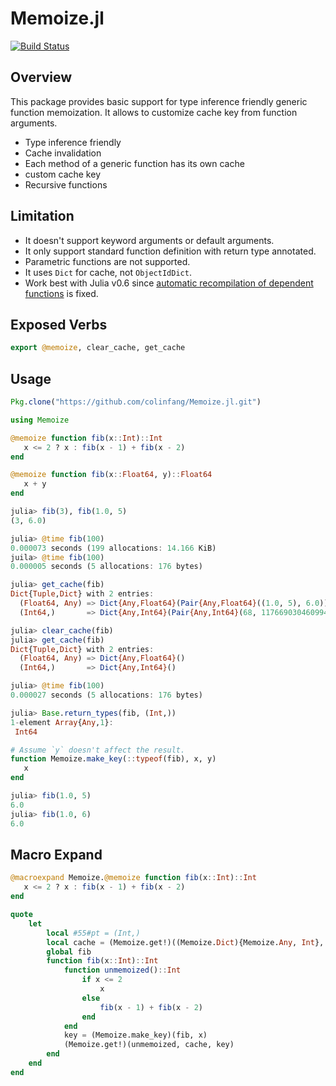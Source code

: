 # Memoize.jl

[![Build Status](https://travis-ci.org/colinfang/Memoize.jl.svg?branch=master)](https://travis-ci.org/colinfang/Memoize.jl)

## Overview

This package provides basic support for type inference friendly generic function memoization. It allows to customize cache key from function arguments.

- Type inference friendly
- Cache invalidation
- Each method of a generic function has its own cache
- custom cache key
- Recursive functions

## Limitation

- It doesn't support keyword arguments or default arguments.
- It only support standard function definition with return type annotated.
- Parametric functions are not supported.
- It uses `Dict` for cache, not `ObjectIdDict`.
- Work best with Julia v0.6 since [automatic recompilation of dependent functions](https://github.com/julialang/julia/issues/265) is fixed.


## Exposed Verbs

```julia
export @memoize, clear_cache, get_cache
```

## Usage

```julia
Pkg.clone("https://github.com/colinfang/Memoize.jl.git")

using Memoize

@memoize function fib(x::Int)::Int
   x <= 2 ? x : fib(x - 1) + fib(x - 2)
end

@memoize function fib(x::Float64, y)::Float64
   x + y
end

julia> fib(3), fib(1.0, 5)
(3, 6.0)

julia> @time fib(100)
0.000073 seconds (199 allocations: 14.166 KiB)
juila> @time fib(100)
0.000005 seconds (5 allocations: 176 bytes)

julia> get_cache(fib)
Dict{Tuple,Dict} with 2 entries:
  (Float64, Any) => Dict{Any,Float64}(Pair{Any,Float64}((1.0, 5), 6.0))
  (Int64,)       => Dict{Any,Int64}(Pair{Any,Int64}(68, 117669030460994),Pair{A…

julia> clear_cache(fib)
julia> get_cache(fib)
Dict{Tuple,Dict} with 2 entries:
  (Float64, Any) => Dict{Any,Float64}()
  (Int64,)       => Dict{Any,Int64}()

julia> @time fib(100)
0.000027 seconds (5 allocations: 176 bytes)

julia> Base.return_types(fib, (Int,))
1-element Array{Any,1}:
 Int64

# Assume `y` doesn't affect the result.
function Memoize.make_key(::typeof(fib), x, y)
   x
end

julia> fib(1.0, 5)
6.0
julia> fib(1.0, 6)
6.0

```

## Macro Expand

```julia
@macroexpand Memoize.@memoize function fib(x::Int)::Int
   x <= 2 ? x : fib(x - 1) + fib(x - 2)
end

quote
    let
        local #55#pt = (Int,)
        local cache = (Memoize.get!)((Memoize.Dict){Memoize.Any, Int}, Dict{Tuple,Dict}(), #55#pt)
        global fib
        function fib(x::Int)::Int
            function unmemoized()::Int
                if x <= 2
                    x
                else
                    fib(x - 1) + fib(x - 2)
                end
            end
            key = (Memoize.make_key)(fib, x)
            (Memoize.get!)(unmemoized, cache, key)
        end
    end
end

```